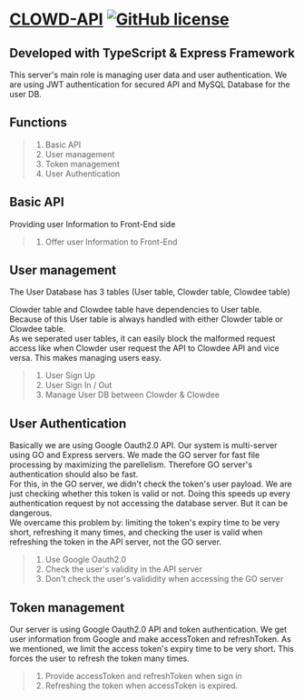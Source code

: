 [CLOWD-API](https://team836.github.io/) 
[![GitHub license](https://img.shields.io/badge/license-MIT-blue.svg)](https://github.com/facebook/react/blob/master/LICENSE) 
==============

Developed with TypeScript & Express Framework
--------------
This server's main role is managing user data and user authentication.
We are using JWT authentication for secured API and MySQL Database for the user DB.
 
## Functions
>1. Basic API
>2. User management
>3. Token management
>4. User Authentication

## Basic API
Providing user Information to Front-End side
> 1. Offer user Information to Front-End

## User management
The User Database has 3 tables (User table, Clowder table, Clowdee table)

Clowder table and Clowdee table have dependencies to User table. Because of this User table is always handled with either Clowder table or Clowdee table.  
As we seperated user tables, it can easily block the malformed request access like when Clowder user request the API to Clowdee API and vice versa.
This makes managing users easy.

> 1. User Sign Up
> 2. User Sign In / Out
> 3. Manage User DB between Clowder & Clowdee

## User Authentication
Basically we are using Google Oauth2.0 API.
Our system is multi-server using GO and Express servers. We made the GO server for 
fast file processing by maximizing the parellelism. Therefore GO server's authentication should also be fast.  
For this, in the GO server, we didn't check the token's user payload. We are just checking whether this token is valid or not.
Doing this speeds up every authentication request by not accessing the database server. But it can be dangerous.  
We overcame this problem by: limiting the token's expiry time to be very short, refreshing it many times, and checking the user is valid when refreshing the token in the API server, not the GO server.

> 1. Use Google Oauth2.0
> 2. Check the user's validity in the API server
> 3. Don't check the user's valididity when accessing the GO server

## Token management
Our server is using Google Oauth2.0 API and token authentication. We get user information from 
Google and make accessToken and refreshToken. As we mentioned, we limit the access token's expiry time to be very short. This forces the user to refresh the token many times.
> 1. Provide accessToken and refreshToken when sign in
> 2. Refreshing the token when accessToken is expired.

